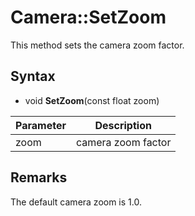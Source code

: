 # Camera::SetZoom

This method sets the camera zoom factor.

## Syntax

- void **SetZoom**(const float zoom)

| Parameter | Description |
|---|---|
| zoom | camera zoom factor |

## Remarks

The default camera zoom is 1.0.
